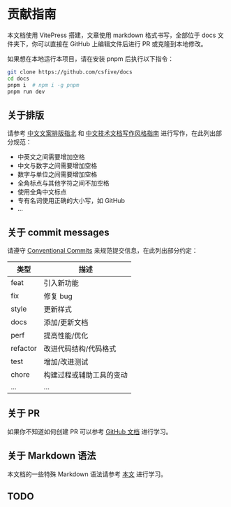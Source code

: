 # 贡献指南

本文档使用 VitePress 搭建，文章使用 markdown 格式书写，全部位于 docs 文件夹下，你可以直接在 GitHub 上编辑文件后进行 PR 或克隆到本地修改。

如果想在本地运行本项目，请在安装 pnpm 后执行以下指令：

```sh
git clone https://github.com/csfive/docs
cd docs
pnpm i  # npm i -g pnpm
pnpm run dev
```

## 关于排版

请参考 [中文文案排版指北](https://github.com/sparanoid/chinese-copywriting-guidelines) 和 [中文技术文档写作风格指南](https://github.com/yikeke/zh-style-guide) 进行写作，在此列出部分规范：

- 中英文之间需要增加空格
- 中文与数字之间需要增加空格
- 数字与单位之间需要增加空格
- 全角标点与其他字符之间不加空格
- 使用全角中文标点
- 专有名词使用正确的大小写，如 GitHub
- ...


## 关于 commit messages

请遵守 [Conventional Commits](https://www.conventionalcommits.org/en/v1.0.0/) 来规范提交信息，在此列出部分约定：

| 类型     | 描述                     |
| -------- | ------------------------ |
| feat     | 引入新功能               |
| fix      | 修复 bug                 |
| style    | 更新样式                 |
| docs     | 添加/更新文档            |
| perf     | 提高性能/优化            |
| refactor | 改进代码结构/代码格式    |
| test     | 增加/改进测试            |
| chore    | 构建过程或辅助工具的变动 |
| ...      | ...                      |



## 关于 PR

如果你不知道如何创建 PR 可以参考 [GitHub 文档](https://docs.github.com/zh/pull-requests/collaborating-with-pull-requests/proposing-changes-to-your-work-with-pull-requests/creating-a-pull-request) 进行学习。


## 关于 Markdown 语法

本文档的一些特殊 Markdown 语法请参考 [本文](./markdown) 进行学习。


## TODO